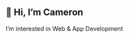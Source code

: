 **👋 Hi, I’m Cameron**
---
I’m interested in Web & App Development

<!---
cambram/cambram is a ✨ special ✨ repository because its `README.md` (this file) appears on your GitHub profile.
You can click the Preview link to take a look at your changes.
--->
